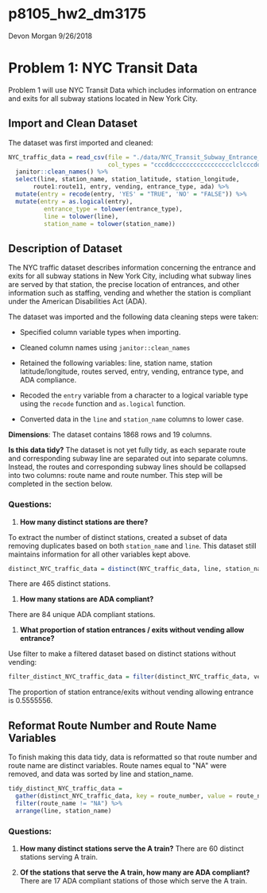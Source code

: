p8105\_hw2\_dm3175
================
Devon Morgan
9/26/2018

Problem 1: NYC Transit Data
===========================

Problem 1 will use NYC Transit Data which includes information on entrance and exits for all subway stations located in New York City.

Import and Clean Dataset
------------------------

The dataset was first imported and cleaned:

``` r
NYC_traffic_data = read_csv(file = "./data/NYC_Transit_Subway_Entrance_And_Exit_Data.csv",
                            col_types = "cccddccccccccccccccccclclcccddcc") %>% 
  janitor::clean_names() %>% 
  select(line, station_name, station_latitude, station_longitude, 
       route1:route11, entry, vending, entrance_type, ada) %>% 
  mutate(entry = recode(entry, 'YES' = "TRUE", 'NO' = "FALSE")) %>% 
  mutate(entry = as.logical(entry),
          entrance_type = tolower(entrance_type),
          line = tolower(line),
          station_name = tolower(station_name))
```

Description of Dataset
----------------------

The NYC traffic dataset describes information concerning the entrance and exits for all subway stations in New York City, including what subway lines are served by that station, the precise location of entrances, and other information such as staffing, vending and whether the station is compliant under the American Disabilities Act (ADA).

The dataset was imported and the following data cleaning steps were taken:

-   Specified column variable types when importing.

-   Cleaned column names using `janitor::clean_names`

-   Retained the following variables: line, station name, station latitude/longitude, routes served, entry, vending, entrance type, and ADA compliance.

-   Recoded the `entry` variable from a character to a logical variable type using the `recode` function and `as.logical` function.

-   Converted data in the `line` and `station_name` columns to lower case.

**Dimensions**: The dataset contains 1868 rows and 19 columns.

**Is this data tidy?** The dataset is not yet fully tidy, as each separate route and corresponding subway line are separated out into separate columns. Instead, the routes and corresponding subway lines should be collapsed into two columns: route name and route number. This step will be completed in the section below.

### Questions:

1.  **How many distinct stations are there?**

To extract the number of distinct stations, created a subset of data removing duplicates based on both `station_name` and `line`. This dataset still maintains information for all other variables kept above.

``` r
distinct_NYC_traffic_data = distinct(NYC_traffic_data, line, station_name, .keep_all = TRUE)
```

There are 465 distinct stations.

1.  **How many stations are ADA compliant?**

There are 84 unique ADA compliant stations.

1.  **What proportion of station entrances / exits without vending allow entrance?**

Use filter to make a filtered dataset based on distinct stations without vending:

``` r
filter_distinct_NYC_traffic_data = filter(distinct_NYC_traffic_data, vending == "NO")
```

The proportion of station entrance/exits without vending allowing entrance is 0.5555556.

Reformat Route Number and Route Name Variables
----------------------------------------------

To finish making this data tidy, data is reformatted so that route number and route name are distinct variables. Route names equal to "NA" were removed, and data was sorted by line and station\_name.

``` r
tidy_distinct_NYC_traffic_data = 
  gather(distinct_NYC_traffic_data, key = route_number, value = route_name, route1:route11) %>%
  filter(route_name != "NA") %>% 
  arrange(line, station_name)
```

### Questions:

1.  **How many distinct stations serve the A train?** There are 60 distinct stations serving A train.

2.  **Of the stations that serve the A train, how many are ADA compliant?** There are 17 ADA compliant stations of those which serve the A train.
